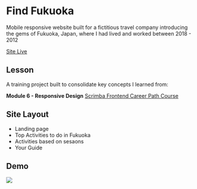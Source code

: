 # Find Fukuoka
Mobile responsive website built for a fictitious travel company introducing the gems of Fukuoka, Japan, where I had lived and worked between 2018 - 2012

[Site Live](https://find-fukuoka-jack.netlify.app/)

## Lesson
A training project built to consolidate key concepts I learned from:

**Module 6 - Responsive Design** [Scrimba Frontend Career Path Course](https://scrimba.com/learn/frontend) 

## Site Layout
- Landing page
- Top Activities to do in Fukuoka
- Activities based on sesaons
- Your Guide 

## Demo
 ![](demo.gif)



